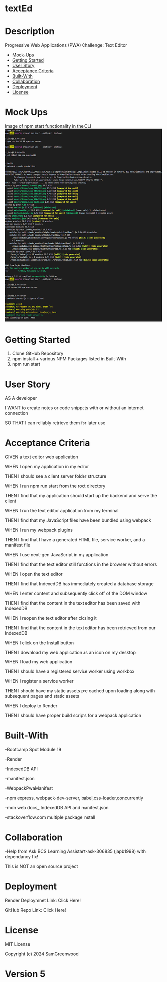 # textEd

# Description
Progressive Web Applications (PWA) Challenge: Text Editor

- [Mock-Ups](#mock-ups)
- [Getting Started](#getting-started)
- [User Story](#user-story)
- [Acceptance Criteria](#acceptance-criteria)
- [Built-With](#built-with)
- [Collaboration](#collaboration)
- [Deployment](#deployment)
- [License](#license)

# Mock Ups

Image of npm start functionality in the CLI
![alt text](client/src/images/npmrunstart.png)



# Getting Started

1. Clone GitHub Repository
2. npm install + various NPM Packages listed in Built-With
3. npm run start

# User Story

AS A developer

I WANT to create notes or code snippets with or without an internet connection

SO THAT I can reliably retrieve them for later use

# Acceptance Criteria

GIVEN a text editor web application

WHEN I open my application in my editor

THEN I should see a client server folder structure

WHEN I run npm run start from the root directory

THEN I find that my application should start up the backend and serve the client

WHEN I run the text editor application from my terminal

THEN I find that my JavaScript files have been bundled using webpack

WHEN I run my webpack plugins

THEN I find that I have a generated HTML file, service worker, and a manifest file

WHEN I use next-gen JavaScript in my application

THEN I find that the text editor still functions in the browser without errors

WHEN I open the text editor

THEN I find that IndexedDB has immediately created a database storage

WHEN I enter content and subsequently click off of the DOM window

THEN I find that the content in the text editor has been saved with IndexedDB

WHEN I reopen the text editor after closing it

THEN I find that the content in the text editor has been retrieved from our IndexedDB

WHEN I click on the Install button

THEN I download my web application as an icon on my desktop

WHEN I load my web application

THEN I should have a registered service worker using workbox

WHEN I register a service worker

THEN I should have my static assets pre cached upon loading along with subsequent pages and static assets

WHEN I deploy to Render

THEN I should have proper build scripts for a webpack application

# Built-With

-Bootcamp Spot Module 19

-Render

-IndexedDB API

-manifest.json

-WebpackPwaManifest

-npm express, webpack-dev-server, babel,css-loader,concurrently

-mdn web docs_ IndexedDB API and manifest.json

-stackoverflow.com multiple package install

# Collaboration

-Help from Ask BCS Learning Assistant-ask-306835 (japb1998) with dependancy fix!

This is NOT an open source project

# Deployment
Render Deploymnet Link: Click Here!

GitHub Repo Link: Click Here!

# License
MIT License

Copyright (c) 2024 SamGreenwood

# Version 5